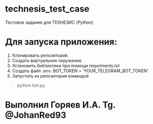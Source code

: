 # technesis_test_case
Тестовое задание для ТЕХНЕЗИС (Python)

# Для запуска приложения:
1. Клонировать репозиторий.
2. Создать виртуальное окружение.
3. Установить библиотеки при помощи requriments.txt
4. Cоздать файл .env: 
BOT_TOKEN = 'YOUR_TELEGRAM_BOT_TOKEN'
5. Запустить из репозитория командой 
> python bot.py

# Выполнил Горяев И.А. Tg. @JohanRed93